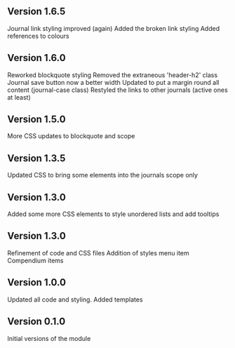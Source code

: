 ## Version 1.6.5

Journal link styling improved (again)
Added the broken link styling
Added references to colours

## Version 1.6.0

Reworked blockquote styling
Removed the extraneous 'header-h2' class
Journal save button now a better width
Updated to put a margin round all content (journal-case class)
Restyled the links to other journals (active ones at least)

## Version 1.5.0

More CSS updates to blockquote and scope

## Version 1.3.5

Updated CSS to bring some elements into the journals scope only

## Version 1.3.0

Added some more CSS elements to style unordered lists and add tooltips

## Version 1.3.0

Refinement of code and CSS files
Addition of styles menu item
Compendium items

## Version 1.0.0

Updated all code and styling.
Added templates

## Version 0.1.0

Initial versions of the module